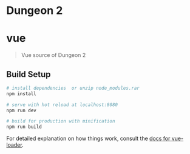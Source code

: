 Dungeon 2
===========

# vue

> Vue source of Dungeon 2

## Build Setup

``` bash
# install dependencies  or unzip node_modules.rar
npm install

# serve with hot reload at localhost:8080
npm run dev

# build for production with minification
npm run build
```

For detailed explanation on how things work, consult the [docs for vue-loader](http://vuejs.github.io/vue-loader).
